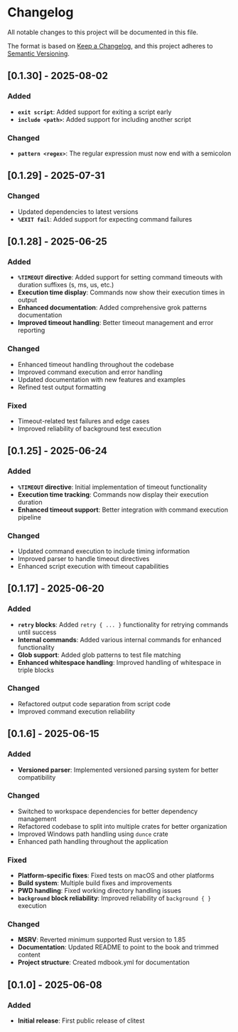 # Changelog

All notable changes to this project will be documented in this file.

The format is based on [Keep a Changelog](https://keepachangelog.com/en/1.1.0/),
and this project adheres to
[Semantic Versioning](https://semver.org/spec/v2.0.0.html).

## [0.1.30] - 2025-08-02

### Added
- **`exit script`**: Added support for exiting a script early
- **`include <path>`**: Added support for including another script
### Changed
- **`pattern <regex>`**: The regular expression must now end with a semicolon

## [0.1.29] - 2025-07-31

### Changed

- Updated dependencies to latest versions
- **`%EXIT fail`**: Added support for expecting command failures

## [0.1.28] - 2025-06-25

### Added

- **`%TIMEOUT` directive**: Added support for setting command timeouts with
  duration suffixes (s, ms, us, etc.)
- **Execution time display**: Commands now show their execution times in output
- **Enhanced documentation**: Added comprehensive grok patterns documentation
- **Improved timeout handling**: Better timeout management and error reporting

### Changed

- Enhanced timeout handling throughout the codebase
- Improved command execution and error handling
- Updated documentation with new features and examples
- Refined test output formatting

### Fixed

- Timeout-related test failures and edge cases
- Improved reliability of background test execution

## [0.1.25] - 2025-06-24

### Added

- **`%TIMEOUT` directive**: Initial implementation of timeout functionality
- **Execution time tracking**: Commands now display their execution duration
- **Enhanced timeout support**: Better integration with command execution
  pipeline

### Changed

- Updated command execution to include timing information
- Improved parser to handle timeout directives
- Enhanced script execution with timeout capabilities

## [0.1.17] - 2025-06-20

### Added

- **`retry` blocks**: Added `retry { ... }` functionality for retrying commands
  until success
- **Internal commands**: Added various internal commands for enhanced
  functionality
- **Glob support**: Added glob patterns to test file matching
- **Enhanced whitespace handling**: Improved handling of whitespace in triple
  blocks

### Changed

- Refactored output code separation from script code
- Improved command execution reliability

## [0.1.6] - 2025-06-15

### Added

- **Versioned parser**: Implemented versioned parsing system for better
  compatibility

### Changed

- Switched to workspace dependencies for better dependency management
- Refactored codebase to split into multiple crates for better organization
- Improved Windows path handling using `dunce` crate
- Enhanced path handling throughout the application

### Fixed

- **Platform-specific fixes**: Fixed tests on macOS and other platforms
- **Build system**: Multiple build fixes and improvements
- **PWD handling**: Fixed working directory handling issues
- **`background` block reliability**: Improved reliability of `background { }`
  execution

### Changed

- **MSRV**: Reverted minimum supported Rust version to 1.85
- **Documentation**: Updated README to point to the book and trimmed content
- **Project structure**: Created mdbook.yml for documentation

## [0.1.0] - 2025-06-08

### Added

- **Initial release**: First public release of clitest
